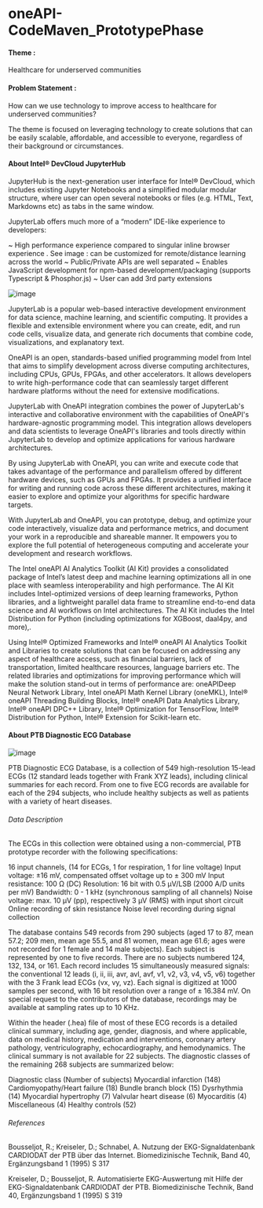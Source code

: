 # oneAPI-CodeMaven_PrototypePhase

#### Theme : 

Healthcare for underserved communities 

#### Problem Statement : 

How can we use technology to improve access to healthcare for underserved communities?

The theme is focused on leveraging technology to create solutions that can be easily scalable, affordable, and accessible to everyone, regardless of their background or circumstances.

#### About Intel® DevCloud JupyterHub

JupyterHub is the next-generation user interface for Intel® DevCloud, which includes existing Jupyter Notebooks and a simplified modular modular structure, where user can open several notebooks or files (e.g. HTML, Text, Markdowns etc) as tabs in the same window.

JupyterLab offers much more of a “modern” IDE-like experience to developers:

~ High performance experience compared to singular inline browser experience . See image : can be customized for remote/distance learning across the world
~ Public/Private APIs are well separated
~ Enables JavaScript development for npm-based development/packaging (supports Typescript & Phosphor.js)
~ User can add 3rd party extensions

![image](https://user-images.githubusercontent.com/70970105/236620109-6958d842-012b-4a0a-9c94-3e8e2120f202.png)

JupyterLab is a popular web-based interactive development environment for data science, machine learning, and scientific computing. It provides a flexible and extensible environment where you can create, edit, and run code cells, visualize data, and generate rich documents that combine code, visualizations, and explanatory text.

OneAPI is an open, standards-based unified programming model from Intel that aims to simplify development across diverse computing architectures, including CPUs, GPUs, FPGAs, and other accelerators. It allows developers to write high-performance code that can seamlessly target different hardware platforms without the need for extensive modifications.

JupyterLab with OneAPI integration combines the power of JupyterLab's interactive and collaborative environment with the capabilities of OneAPI's hardware-agnostic programming model. This integration allows developers and data scientists to leverage OneAPI's libraries and tools directly within JupyterLab to develop and optimize applications for various hardware architectures.

By using JupyterLab with OneAPI, you can write and execute code that takes advantage of the performance and parallelism offered by different hardware devices, such as GPUs and FPGAs. It provides a unified interface for writing and running code across these different architectures, making it easier to explore and optimize your algorithms for specific hardware targets.

With JupyterLab and OneAPI, you can prototype, debug, and optimize your code interactively, visualize data and performance metrics, and document your work in a reproducible and shareable manner. It empowers you to explore the full potential of heterogeneous computing and accelerate your development and research workflows.

The Intel oneAPI AI Analytics Toolkit (AI Kit) provides a consolidated package of Intel’s latest deep and machine learning optimizations all in one place with seamless interoperability and high performance. The AI Kit includes Intel-optimized versions of deep learning frameworks, Python libraries, and a lightweight parallel data frame to streamline end-to-end data science and AI workflows on Intel architectures. The AI Kit includes the Intel Distribution for Python (including optimizations for XGBoost, daal4py, and more),.

Using Intel® Optimized Frameworks and Intel® oneAPI AI Analytics Toolkit and Libraries to create solutions that can be focused on addressing any aspect of healthcare access, such as financial barriers, lack of transportation, limited healthcare resources, language barriers etc. The related libraries and optimizations for improving performance which will make the solution stand-out in terms of performance are: oneAPIDeep Neural Network Library, Intel oneAPI Math Kernel Library (oneMKL), Intel® oneAPI Threading Building Blocks, Intel® oneAPI Data Analytics Library, Intel® oneAPI DPC++ Library, Intel® Optimization for TensorFlow, Intel® Distribution for Python, Intel® Extension for Scikit-learn etc.

#### About PTB Diagnostic ECG Database

![image](https://user-images.githubusercontent.com/70970105/236620071-ed070db9-4626-4fd5-9832-3a6b26ce0e0c.png)



PTB Diagnostic ECG Database, is a collection of 549 high-resolution 15-lead ECGs (12 standard leads together with Frank XYZ leads), including clinical summaries for each record. From one to five ECG records are available for each of the 294 subjects, who include healthy subjects as well as patients with a variety of heart diseases.

###### Data Description

The ECGs in this collection were obtained using a non-commercial, PTB prototype recorder with the following specifications:

16 input channels, (14 for ECGs, 1 for respiration, 1 for line voltage)
Input voltage: ±16 mV, compensated offset voltage up to ± 300 mV
Input resistance: 100 Ω (DC)
Resolution: 16 bit with 0.5 μV/LSB (2000 A/D units per mV)
Bandwidth: 0 - 1 kHz (synchronous sampling of all channels)
Noise voltage: max. 10 μV (pp), respectively 3 μV (RMS) with input short circuit
Online recording of skin resistance
Noise level recording during signal collection

The database contains 549 records from 290 subjects (aged 17 to 87, mean 57.2; 209 men, mean age 55.5, and 81 women, mean age 61.6; ages were not recorded for 1 female and 14 male subjects). Each subject is represented by one to five records. There are no subjects numbered 124, 132, 134, or 161. Each record includes 15 simultaneously measured signals: the conventional 12 leads (i, ii, iii, avr, avl, avf, v1, v2, v3, v4, v5, v6) together with the 3 Frank lead ECGs (vx, vy, vz). Each signal is digitized at 1000 samples per second, with 16 bit resolution over a range of ± 16.384 mV. On special request to the contributors of the database, recordings may be available at sampling rates up to 10 KHz.

Within the header (.hea) file of most of these ECG records is a detailed clinical summary, including age, gender, diagnosis, and where applicable, data on medical history, medication and interventions, coronary artery pathology, ventriculography, echocardiography, and hemodynamics. The clinical summary is not available for 22 subjects. The diagnostic classes of the remaining 268 subjects are summarized below:

Diagnostic class	(Number of subjects)
Myocardial infarction	(148)
Cardiomyopathy/Heart failure	(18)
Bundle branch block	(15)
Dysrhythmia	(14)
Myocardial hypertrophy	(7)
Valvular heart disease	(6)
Myocarditis	(4)
Miscellaneous	(4)
Healthy controls	(52)

###### References

Bousseljot, R.; Kreiseler, D.; Schnabel, A. Nutzung der EKG-Signaldatenbank CARDIODAT der PTB über das Internet. Biomedizinische Technik, Band 40, Ergänzungsband 1 (1995) S 317

Kreiseler, D.; Bousseljot, R. Automatisierte EKG-Auswertung mit Hilfe der EKG-Signaldatenbank CARDIODAT der PTB. Biomedizinische Technik, Band 40, Ergänzungsband 1 (1995) S 319


